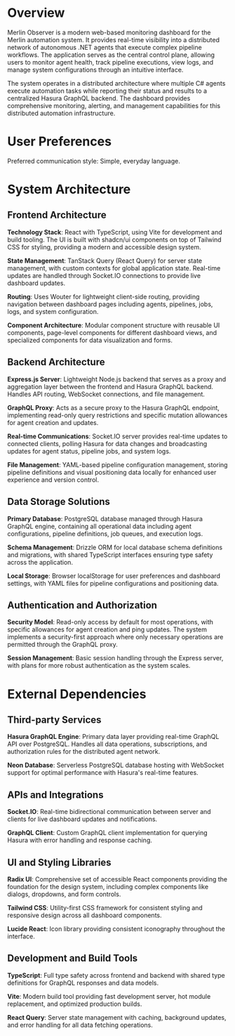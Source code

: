# Overview

Merlin Observer is a modern web-based monitoring dashboard for the Merlin automation system. It provides real-time visibility into a distributed network of autonomous .NET agents that execute complex pipeline workflows. The application serves as the central control plane, allowing users to monitor agent health, track pipeline executions, view logs, and manage system configurations through an intuitive interface.

The system operates in a distributed architecture where multiple C# agents execute automation tasks while reporting their status and results to a centralized Hasura GraphQL backend. The dashboard provides comprehensive monitoring, alerting, and management capabilities for this distributed automation infrastructure.

# User Preferences

Preferred communication style: Simple, everyday language.

# System Architecture

## Frontend Architecture

**Technology Stack**: React with TypeScript, using Vite for development and build tooling. The UI is built with shadcn/ui components on top of Tailwind CSS for styling, providing a modern and accessible design system.

**State Management**: TanStack Query (React Query) for server state management, with custom contexts for global application state. Real-time updates are handled through Socket.IO connections to provide live dashboard updates.

**Routing**: Uses Wouter for lightweight client-side routing, providing navigation between dashboard pages including agents, pipelines, jobs, logs, and system configuration.

**Component Architecture**: Modular component structure with reusable UI components, page-level components for different dashboard views, and specialized components for data visualization and forms.

## Backend Architecture

**Express.js Server**: Lightweight Node.js backend that serves as a proxy and aggregation layer between the frontend and Hasura GraphQL backend. Handles API routing, WebSocket connections, and file management.

**GraphQL Proxy**: Acts as a secure proxy to the Hasura GraphQL endpoint, implementing read-only query restrictions and specific mutation allowances for agent creation and updates.

**Real-time Communications**: Socket.IO server provides real-time updates to connected clients, polling Hasura for data changes and broadcasting updates for agent status, pipeline jobs, and system logs.

**File Management**: YAML-based pipeline configuration management, storing pipeline definitions and visual positioning data locally for enhanced user experience and version control.

## Data Storage Solutions

**Primary Database**: PostgreSQL database managed through Hasura GraphQL engine, containing all operational data including agent configurations, pipeline definitions, job queues, and execution logs.

**Schema Management**: Drizzle ORM for local database schema definitions and migrations, with shared TypeScript interfaces ensuring type safety across the application.

**Local Storage**: Browser localStorage for user preferences and dashboard settings, with YAML files for pipeline configurations and positioning data.

## Authentication and Authorization

**Security Model**: Read-only access by default for most operations, with specific allowances for agent creation and ping updates. The system implements a security-first approach where only necessary operations are permitted through the GraphQL proxy.

**Session Management**: Basic session handling through the Express server, with plans for more robust authentication as the system scales.

# External Dependencies

## Third-party Services

**Hasura GraphQL Engine**: Primary data layer providing real-time GraphQL API over PostgreSQL. Handles all data operations, subscriptions, and authorization rules for the distributed agent network.

**Neon Database**: Serverless PostgreSQL database hosting with WebSocket support for optimal performance with Hasura's real-time features.

## APIs and Integrations

**Socket.IO**: Real-time bidirectional communication between server and clients for live dashboard updates and notifications.

**GraphQL Client**: Custom GraphQL client implementation for querying Hasura with error handling and response caching.

## UI and Styling Libraries

**Radix UI**: Comprehensive set of accessible React components providing the foundation for the design system, including complex components like dialogs, dropdowns, and form controls.

**Tailwind CSS**: Utility-first CSS framework for consistent styling and responsive design across all dashboard components.

**Lucide React**: Icon library providing consistent iconography throughout the interface.

## Development and Build Tools

**TypeScript**: Full type safety across frontend and backend with shared type definitions for GraphQL responses and data models.

**Vite**: Modern build tool providing fast development server, hot module replacement, and optimized production builds.

**React Query**: Server state management with caching, background updates, and error handling for all data fetching operations.